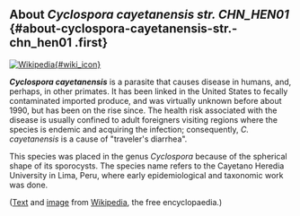 About *Cyclospora cayetanensis str. CHN\_HEN01* {#about-cyclospora-cayetanensis-str.-chn_hen01 .first}
-----------------------------------------------

[![Wikipedia](/img/wikipedia_logo_v2_en.png){#wiki_icon}](http://en.wikipedia.org/wiki/Cyclospora_cayetanensis)

***Cyclospora cayetanensis*** is a parasite that causes disease in
humans, and, perhaps, in other primates. It has been linked in the
United States to fecally contaminated imported produce, and was
virtually unknown before about 1990, but has been on the rise since. The
health risk associated with the disease is usually confined to adult
foreigners visiting regions where the species is endemic and acquiring
the infection; consequently, *C. cayetanensis* is a cause of
\"traveler\'s diarrhea\".

This species was placed in the genus *Cyclospora* because of the
spherical shape of its sporocysts. The species name refers to the
Cayetano Heredia University in Lima, Peru, where early epidemiological
and taxonomic work was done.

([Text](http://en.wikipedia.org/wiki/Cyclospora_cayetanensis) and
[image](https://commons.wikimedia.org/wiki/File:Cyclospora_cayetanensis_stained.jpg)
from [Wikipedia](http://en.wikipedia.org/), the free encyclopaedia.)
